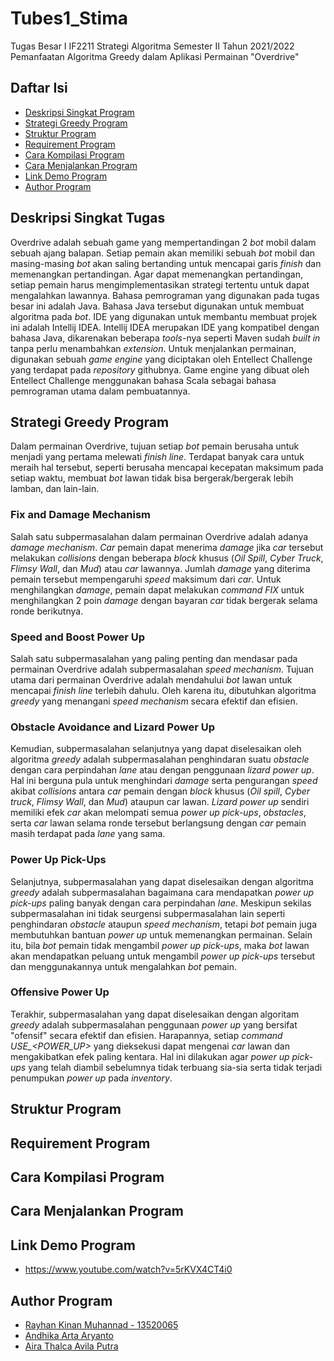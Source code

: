 # Tubes1_Stima
Tugas Besar I IF2211 Strategi Algoritma Semester II Tahun 2021/2022 Pemanfaatan Algoritma Greedy dalam Aplikasi Permainan "Overdrive"

## Daftar Isi
* [Deskripsi Singkat Program](#deskripsi-singkat-tugas)
* [Strategi Greedy Program](#strategi-greedy-program)
* [Struktur Program](#struktur-program)
* [Requirement Program](#requirement-program)
* [Cara Kompilasi Program](#cara-kompilasi-program)
* [Cara Menjalankan Program](#cara-menjalankan-program)
* [Link Demo Program](#link-demo-program)
* [Author Program](#author-program)

## Deskripsi Singkat Tugas
Overdrive adalah sebuah game yang mempertandingan 2 *bot* mobil dalam sebuah ajang balapan. 
Setiap pemain akan memiliki sebuah *bot* mobil dan masing-masing *bot* akan saling bertanding untuk mencapai garis *finish* dan memenangkan pertandingan. 
Agar dapat memenangkan pertandingan, setiap pemain harus mengimplementasikan strategi tertentu untuk dapat mengalahkan lawannya.
Bahasa pemrograman yang digunakan pada tugas besar ini adalah Java. 
Bahasa Java tersebut digunakan untuk membuat algoritma pada *bot*. 
IDE yang digunakan untuk membantu membuat projek ini adalah Intellij IDEA. 
Intellij IDEA merupakan IDE yang kompatibel dengan bahasa Java, dikarenakan beberapa *tools*-nya seperti Maven sudah *built in* tanpa perlu menambahkan *extension*. 
Untuk menjalankan permainan, digunakan sebuah *game engine* yang diciptakan oleh Entellect Challenge yang terdapat pada *repository* githubnya. 
Game engine yang dibuat oleh Entellect Challenge menggunakan bahasa Scala sebagai bahasa pemrograman utama dalam pembuatannya.

## Strategi Greedy Program
Dalam permainan Overdrive, tujuan setiap *bot* pemain berusaha untuk menjadi yang pertama melewati *finish line*. 
Terdapat banyak cara untuk meraih hal tersebut, seperti berusaha mencapai kecepatan maksimum pada setiap waktu, membuat *bot* lawan tidak bisa bergerak/bergerak lebih lamban, dan lain-lain.

### Fix and Damage Mechanism
Salah satu subpermasalahan dalam permainan Overdrive adalah adanya *damage mechanism*.
*Car* pemain dapat menerima *damage* jika *car* tersebut melakukan *collisions* dengan beberapa *block* khusus (*Oil Spill*, *Cyber Truck*, *Flimsy Wall*, dan *Mud*) atau *car* lawannya. 
Jumlah *damage* yang diterima pemain tersebut mempengaruhi *speed* maksimum dari *car*. 
Untuk menghilangkan *damage*, pemain dapat melakukan *command FIX* untuk menghilangkan 2 poin *damage* dengan bayaran *car* tidak bergerak selama ronde berikutnya.

### Speed and Boost Power Up
Salah satu subpermasalahan yang paling penting dan mendasar pada permainan Overdrive adalah subpermasalahan *speed mechanism*. 
Tujuan utama dari permainan Overdrive adalah mendahului *bot* lawan untuk mencapai *finish line* terlebih dahulu. 
Oleh karena itu, dibutuhkan algoritma *greedy* yang menangani *speed mechanism* secara efektif dan efisien.

### Obstacle Avoidance and Lizard Power Up
Kemudian, subpermasalahan selanjutnya yang dapat diselesaikan oleh algoritma *greedy* adalah subpermasalahan penghindaran suatu *obstacle* dengan cara perpindahan *lane* atau dengan penggunaan *lizard power up*. 
Hal ini berguna pula untuk menghindari *damage* serta pengurangan *speed* akibat *collisions* antara *car* pemain dengan *block* khusus (*Oil spill*, *Cyber truck*, *Flimsy Wall*, dan *Mud*) ataupun car lawan. 
*Lizard power up* sendiri memiliki efek *car* akan melompati semua *power up pick-ups*, *obstacles*, serta *car* lawan selama ronde tersebut berlangsung dengan *car* pemain masih terdapat pada *lane* yang sama.

### Power Up Pick-Ups
Selanjutnya, subpermasalahan yang dapat diselesaikan dengan algoritma *greedy* adalah subpermasalahan bagaimana cara mendapatkan *power up pick-ups* paling banyak dengan cara perpindahan *lane*. 
Meskipun sekilas subpermasalahan ini tidak seurgensi subpermasalahan lain seperti penghindaran *obstacle* ataupun *speed mechanism*, tetapi *bot* pemain juga membutuhkan bantuan *power up* untuk memenangkan permainan. 
Selain itu, bila *bot* pemain tidak mengambil *power up pick-ups*, maka *bot* lawan akan mendapatkan peluang untuk mengambil *power up pick-ups* tersebut dan menggunakannya untuk mengalahkan *bot* pemain.

### Offensive Power Up
Terakhir, subpermasalahan yang dapat diselesaikan dengan algoritam *greedy* adalah subpermasalahan penggunaan *power up* yang bersifat "ofensif" secara efektif dan efisien. 
Harapannya, setiap *command USE_<POWER_UP>* yang dieksekusi dapat mengenai *car* lawan dan mengakibatkan efek paling kentara. 
Hal ini dilakukan agar *power up pick-ups* yang telah diambil sebelumnya tidak terbuang sia-sia serta tidak terjadi penumpukan *power up* pada *inventory*.

## Struktur Program

## Requirement Program

## Cara Kompilasi Program

## Cara Menjalankan Program

## Link Demo Program
* https://www.youtube.com/watch?v=5rKVX4CT4i0

## Author Program
* [Rayhan Kinan Muhannad - 13520065](https://github.com/rayhankinan)
* [Andhika Arta Aryanto](https://github.com/dhikaarta)
* [Aira Thalca Avila Putra](https://github.com/airathalca)